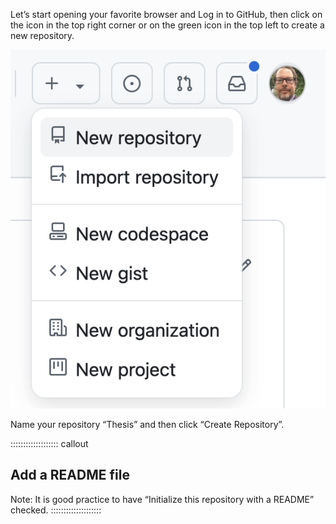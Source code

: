 Let’s start opening your favorite browser and Log in to GitHub, then click on the icon in the top right corner or on the green icon in the top left to create a new repository.

![Creating a repository in GitHub](create-repo.png)

Name your repository “Thesis” and then click “Create Repository”.

::::::::::::::::::: callout
## Add a README file
Note: It is good practice to have “Initialize this repository with a README” checked. 
::::::::::::::::::::
